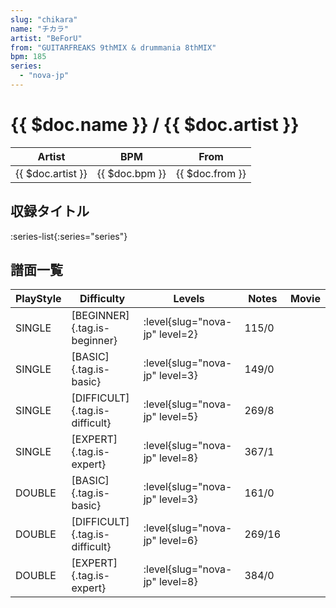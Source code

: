 ```yaml
---
slug: "chikara"
name: "チカラ"
artist: "BeForU"
from: "GUITARFREAKS 9thMIX & drummania 8thMIX"
bpm: 185
series:
  - "nova-jp"
---
```


# {{ $doc.name }} / {{ $doc.artist }}

|Artist|BPM|From|
|------|---|----|
|{{ $doc.artist }}|{{ $doc.bpm }}|{{ $doc.from }}|

## 収録タイトル

:series-list{:series="series"}

## 譜面一覧

|PlayStyle|Difficulty|Levels|Notes|Movie|
|---------|----------|------|-----|-----|
|SINGLE|[BEGINNER]{.tag.is-beginner}|<div class="field is-grouped is-grouped-multiline">:level{slug="nova-jp" level=2}</div>|115/0||
|SINGLE|[BASIC]{.tag.is-basic}|<div class="field is-grouped is-grouped-multiline">:level{slug="nova-jp" level=3}</div>|149/0||
|SINGLE|[DIFFICULT]{.tag.is-difficult}|<div class="field is-grouped is-grouped-multiline">:level{slug="nova-jp" level=5}</div>|269/8||
|SINGLE|[EXPERT]{.tag.is-expert}|<div class="field is-grouped is-grouped-multiline">:level{slug="nova-jp" level=8}</div>|367/1||
|DOUBLE|[BASIC]{.tag.is-basic}|<div class="field is-grouped is-grouped-multiline">:level{slug="nova-jp" level=3}</div>|161/0||
|DOUBLE|[DIFFICULT]{.tag.is-difficult}|<div class="field is-grouped is-grouped-multiline">:level{slug="nova-jp" level=6}</div>|269/16||
|DOUBLE|[EXPERT]{.tag.is-expert}|<div class="field is-grouped is-grouped-multiline">:level{slug="nova-jp" level=8}</div>|384/0||
